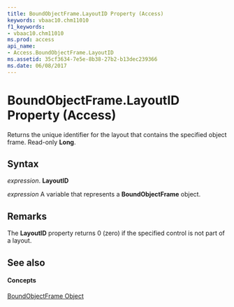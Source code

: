 ```yaml
---
title: BoundObjectFrame.LayoutID Property (Access)
keywords: vbaac10.chm11010
f1_keywords:
- vbaac10.chm11010
ms.prod: access
api_name:
- Access.BoundObjectFrame.LayoutID
ms.assetid: 35cf3634-7e5e-8b38-27b2-b13dec239366
ms.date: 06/08/2017
---
```



# BoundObjectFrame.LayoutID Property (Access)

Returns the unique identifier for the layout that contains the specified object frame. Read-only **Long**.


## Syntax

 _expression_. **LayoutID**

 _expression_ A variable that represents a **BoundObjectFrame** object.


## Remarks

The **LayoutID** property returns 0 (zero) if the specified control is not part of a layout.


## See also


#### Concepts


[BoundObjectFrame Object](boundobjectframe-object-access.md)

